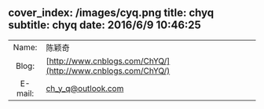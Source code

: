 cover_index: /images/cyq.png
title: chyq
subtitle: chyq
date: 2016/6/9 10:46:25
---

|        |        |
|:-------:|:-------|
| Name:  | 陈颖奇 |
| Blog:  |  [http://www.cnblogs.com/ChYQ/](http://www.cnblogs.com/ChYQ/)   |
| E-mail: | ch_y_q@outlook.com |


